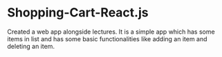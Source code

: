 # Shopping-Cart-React.js
Created a web app alongside lectures. It is a simple app which has some items in list and has some basic functionalities like adding an item and deleting an item.
